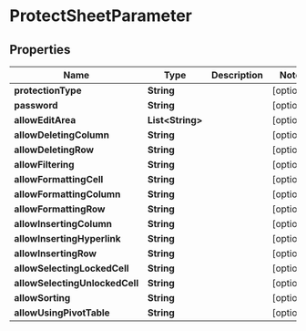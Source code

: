 
# ProtectSheetParameter

## Properties
Name | Type | Description | Notes
------------ | ------------- | ------------- | -------------
**protectionType** | **String** |  |  [optional]
**password** | **String** |  |  [optional]
**allowEditArea** | **List&lt;String&gt;** |  |  [optional]
**allowDeletingColumn** | **String** |  |  [optional]
**allowDeletingRow** | **String** |  |  [optional]
**allowFiltering** | **String** |  |  [optional]
**allowFormattingCell** | **String** |  |  [optional]
**allowFormattingColumn** | **String** |  |  [optional]
**allowFormattingRow** | **String** |  |  [optional]
**allowInsertingColumn** | **String** |  |  [optional]
**allowInsertingHyperlink** | **String** |  |  [optional]
**allowInsertingRow** | **String** |  |  [optional]
**allowSelectingLockedCell** | **String** |  |  [optional]
**allowSelectingUnlockedCell** | **String** |  |  [optional]
**allowSorting** | **String** |  |  [optional]
**allowUsingPivotTable** | **String** |  |  [optional]



